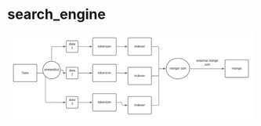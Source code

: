 # search_engine
![alt text](https://github.com/simGudim/search_engine/blob/main/personal.png?raw=true)